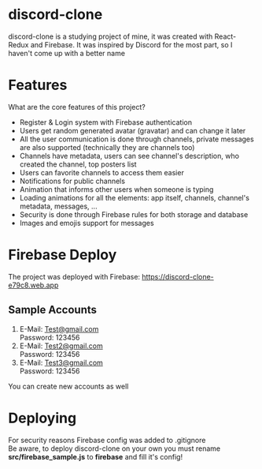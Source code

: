 # discord-clone
discord-clone is a studying project of mine, it was created with React-Redux and Firebase. It was inspired by Discord for the most part, so I haven't come up with a better name

# Features
What are the core features of this project?
* Register & Login system with Firebase authentication       
* Users get random generated avatar (gravatar) and can change it later   
* All the user communication is done through channels, private messages are also supported (technically they are channels too)   
* Channels have metadata, users can see channel's description, who created the channel, top posters list    
* Users can favorite channels to access them easier   
* Notifications for public channels   
* Animation that informs other users when someone is typing    
* Loading animations for all the elements: app itself, channels, channel's metadata, messages, ...    
* Security is done through Firebase rules for both storage and database    
* Images and emojis support for messages


# Firebase Deploy
The project was deployed with Firebase: https://discord-clone-e79c8.web.app
## Sample Accounts
1. E-Mail: Test@gmail.com   
Password: 123456    
2. E-Mail: Test2@gmail.com   
Password: 123456    
3. E-Mail: Test3@gmail.com    
Password: 123456      

You can create new accounts as well

# Deploying
For security reasons Firebase config was added to .gitignore    
Be aware, to deploy discord-clone on your own you must rename **src/firebase_sample.js** to **firebase** and fill it's config!
